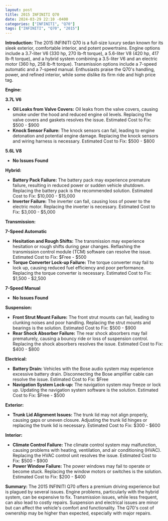 ```yaml
---
layout: post
title: 2015 INFINITI Q70
date: 2024-03-29 22:10 -0400
categories: ["INFINITI", "Q70"]
tags: ["INFINITI", "Q70", "2015"]
---
```

**Introduction:**
The 2015 INFINITI Q70 is a full-size luxury sedan known for its sleek exterior, comfortable interior, and potent powertrains. Engine options include a 3.7-liter V6 (330 hp, 270 lb-ft torque), a 5.6-liter V8 (420 hp, 417 lb-ft torque), and a hybrid system combining a 3.5-liter V6 and an electric motor (360 hp, 258 lb-ft torque). Transmission options include a 7-speed automatic and a 7-speed manual. Enthusiasts praise the Q70's handling, power, and refined interior, while some dislike its firm ride and high price tag.

**Engine:**

**3.7L V6**
- **Oil Leaks from Valve Covers:** Oil leaks from the valve covers, causing smoke under the hood and reduced engine oil levels. Replacing the valve covers and gaskets resolves the issue.
Estimated Cost to Fix: $500 - $900
- **Knock Sensor Failure:** The knock sensors can fail, leading to engine detonation and potential engine damage. Replacing the knock sensors and wiring harness is necessary.
Estimated Cost to Fix: $500 - $800

**5.6L V8**
- **No Issues Found**

**Hybrid:**
- **Battery Pack Failure:** The battery pack may experience premature failure, resulting in reduced power or sudden vehicle shutdown. Replacing the battery pack is the recommended solution.
Estimated Cost to Fix: $10,000 - $15,000
- **Inverter Failure:** The inverter can fail, causing loss of power to the electric motor. Replacing the inverter is necessary.
Estimated Cost to Fix: $3,000 - $5,000

**Transmission:**

**7-Speed Automatic**
- **Hesitation and Rough Shifts:** The transmission may experience hesitation or rough shifts during gear changes. Reflashing the transmission control module (TCM) software can resolve the issue.
Estimated Cost to Fix: $Free - $500
- **Torque Converter Lock-up Failure:** The torque converter may fail to lock up, causing reduced fuel efficiency and poor performance. Replacing the torque converter is necessary.
Estimated Cost to Fix: $1,500 - $2,500

**7-Speed Manual**
- **No Issues Found**

**Suspension:**
- **Front Strut Mount Failure:** The front strut mounts can fail, leading to clunking noises and poor handling. Replacing the strut mounts and bearings is the solution.
Estimated Cost to Fix: $500 - $900
- **Rear Shock Absorber Failure:** The rear shock absorbers may fail prematurely, causing a bouncy ride or loss of suspension control. Replacing the shock absorbers resolves the issue.
Estimated Cost to Fix: $400 - $800

**Electrical:**
- **Battery Drain:** Vehicles with the Bose audio system may experience excessive battery drain. Disconnecting the Bose amplifier cable can resolve the issue.
Estimated Cost to Fix: $Free
- **Navigation System Lock-up:** The navigation system may freeze or lock up. Updating the navigation system software is the solution.
Estimated Cost to Fix: $Free - $500

**Exterior:**
- **Trunk Lid Alignment Issues:** The trunk lid may not align properly, causing gaps or uneven closure. Adjusting the trunk lid hinges or replacing the trunk lid is necessary.
Estimated Cost to Fix: $300 - $600

**Interior:**
- **Climate Control Failure:** The climate control system may malfunction, causing problems with heating, ventilation, and air conditioning (HVAC). Replacing the HVAC control unit resolves the issue.
Estimated Cost to Fix: $500 - $900
- **Power Window Failure:** The power windows may fail to operate or become stuck. Replacing the window motors or switches is the solution.
Estimated Cost to Fix: $200 - $400

**Summary:**
The 2015 INFINITI Q70 offers a premium driving experience but is plagued by several issues. Engine problems, particularly with the hybrid system, can be expensive to fix. Transmission issues, while less frequent, can also lead to costly repairs. Suspension and electrical issues are minor but can affect the vehicle's comfort and functionality. The Q70's cost of ownership may be higher than expected, especially with major repairs.
